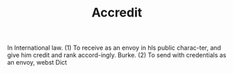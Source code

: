 ---
title: Accredit
letter: A
permalink: "/definitions/accredit.html"
body: In International law. (1) To receive as an envoy in hls public charac-ter, and
  give him credit and rank accord-ingly. Burke. (2) To send with credentials as an
  envoy, webst Dict
published_at: '2018-07-07'
layout: post
---